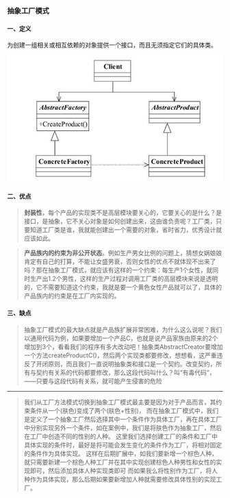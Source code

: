 ### 抽象工厂模式
#### 一、定义
为创建一组相关或相互依赖的对象提供一个接口，而且无须指定它们的具体类。

![](./src/img/抽象工厂UML.png)

#### 二、优点
> **封装性**，每个产品的实现类不是高层模块要关心的，它要关心的是什么？是接口，是抽象，它不关心对象是如何创建出来，这由谁负责呢？工厂类，只要知道工厂类是谁，我就能创建出一个需要的对象，省时省力，优秀设计就应该如此。

> **产品族内的约束为非公开状态**。例如生产男女比例的问题上，猜想女娲娘娘肯定有自己的打算，不能让女盛男衰，否则女性的优点不就体现不出来了吗？那在抽象工厂模式，就应该有这样的一个约束：每生产1个女性，就同时生产出1.2个男性，这样的生产过程对调用工厂类的高层模块来说是透明的，它不需要知道这个约束，我就是要一个黄色女性产品就可以了，具体的产品族内的约束是在工厂内实现的。

#### 三、缺点
> 抽象工厂模式的最大缺点就是产品族扩展非常困难，为什么这么说呢？我们以通用代码为例，如果要增加一个产品C，也就是说产品家族由原来的2个增加到3个，看看我们的程序有多大改动吧！抽象类AbstractCreator要增加一个方法createProductC()，然后两个实现类都要修改，想想看，这严重违反了开闭原则，而且我们一直说明抽象类和接口是一个契约。改变契约，所有与契约有关系的代码都要修改，那么这段代码叫什么？叫“有毒代码”，——只要与这段代码有关系，就可能产生侵害的危险
- - - - 
>  我们从工厂方法模式切换到抽象工厂模式最主要是因为对于产品而言，其约束条件从一个(肤色)变成了两个(肤色+性别)，
> 而在抽象工厂模式中，我们是定义了一个抽象工厂然后选择其中一个条件作为具体工厂，再在具体工厂中分别实现另外一个条件，如在案例中，我们是将肤色作为抽象工厂，然后在工厂中创造不同的性别的人种。
> 这里我们选择创建工厂的条件和工厂中具体实现的条件时，最好是将可能会发生变化的条件作为工厂，将相对固定的条件作为具体实现。
> 这样在后期扩展中，如我们要新增一个棕色人种，就只需要新建一个棕色人种工厂并在其中实现创建棕色人种男性和女性的实现即可，然后添加具体人种实现类即可
> 而如果我么将性别作为工厂，将人种作为具体实现，那么后期如果要新增加人种就需要修改具体性别的实现工厂。